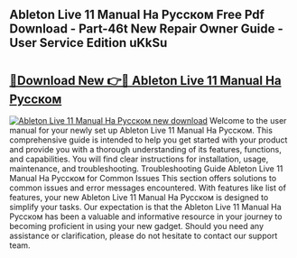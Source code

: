 ## Ableton Live 11 Manual На Русском Free Pdf Download - Part-46t New Repair Owner Guide - User Service Edition uKkSu

# <h2><a href="http://cf11106.oget.top/?id=Ableton+Live+11+Manual+%d0%9d%d0%b0+%d0%a0%d1%83%d1%81%d1%81%d0%ba%d0%be%d0%bc">🔗Download New 👉🔴 Ableton Live 11 Manual На Русском</a></h2>

[![Ableton Live 11 Manual На Русском new download](https://i.imgur.com/5g1atiW.png)](http://cf11106.oget.top/?id=Ableton+Live+11+Manual+%d0%9d%d0%b0+%d0%a0%d1%83%d1%81%d1%81%d0%ba%d0%be%d0%bc)
Welcome to the user manual for your newly set up Ableton Live 11 Manual На Русском. This comprehensive guide is intended to help you get started with your product and provide you with a thorough understanding of its features, functions, and capabilities. You will find clear instructions for installation, usage, maintenance, and troubleshooting. Troubleshooting Guide Ableton Live 11 Manual На Русском for Common Issues This section offers solutions to common issues and error messages encountered. With features like list of features, your new Ableton Live 11 Manual На Русском is designed to simplify your tasks. Our expectation is that the Ableton Live 11 Manual На Русском has been a valuable and informative resource in your journey to becoming proficient in using your new gadget. Should you need any assistance or clarification, please do not hesitate to contact our support team.
